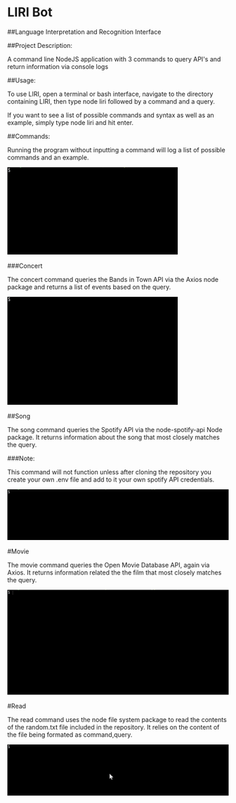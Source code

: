 # LIRI Bot

##Language Interpretation and Recognition Interface

##Project Description:

A command line NodeJS application with 3 commands to query API's and return information via console logs

##Usage:

To use LIRI, open a terminal or bash interface, navigate to the directory containing LIRI, then type node liri followed by a command and a query.

If you want to see a list of possible commands and syntax as well as an example, simply type node liri and hit enter.

##Commands:

Running the program without inputting a command will log a list of possible commands and an example.

![No command](LIRI-0.gif)

###Concert

The concert command queries the Bands in Town API via the Axios node package and returns a list of events based on the query.

![Concert command](LIRI-1.gif)

##Song

The song command queries the Spotify API via the node-spotify-api Node package. It returns information about the song that most closely matches the query.

###Note:

This command will not function unless after cloning the repository you create your own .env file and add to it your own spotify API credentials.

![Song command](LIRI-2.gif)

#Movie

The movie command queries the Open Movie Database API, again via Axios. It returns information related the the film that most closely matches the query.

![Movie command](LIRI-3.gif)

#Read

The read command uses the node file system package to read the contents of the random.txt file included in the repository. It relies on the content of the file being formated as command,query.

![Read command](LIRI-4.gif)
